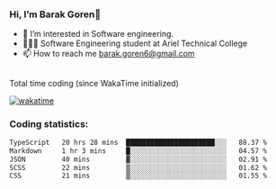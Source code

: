 ###  Hi, I’m Barak Goren👋
- 👀 I’m interested in Software engineering.
- 👨🏼‍🎓 Software Engineering student at Ariel Technical College
- 📫 How to reach me barak.goren6@gmail.com
##
Total time coding (since WakaTime initialized)

[![wakatime](https://wakatime.com/badge/user/5cc5ec80-a806-4ca2-a704-db29274e48cd.svg)](https://wakatime.com/@5cc5ec80-a806-4ca2-a704-db29274e48cd)

   
### Coding statistics:

<!--START_SECTION:waka-->

```txt
TypeScript   20 hrs 28 mins  ██████████████████████░░░   88.37 %
Markdown     1 hr 3 mins     █░░░░░░░░░░░░░░░░░░░░░░░░   04.57 %
JSON         40 mins         ▓░░░░░░░░░░░░░░░░░░░░░░░░   02.91 %
SCSS         22 mins         ▒░░░░░░░░░░░░░░░░░░░░░░░░   01.62 %
CSS          21 mins         ▒░░░░░░░░░░░░░░░░░░░░░░░░   01.55 %
```

<!--END_SECTION:waka-->

<!---
barakgoren/barakgoren is a ✨ special ✨ repository because its `README.md` (this file) appears on your GitHub profile.
You can click the Preview link to take a look at your changes.
--->
